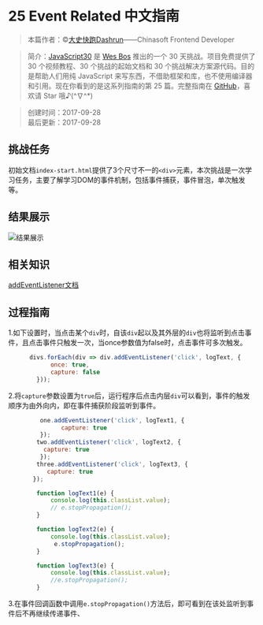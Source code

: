 # 25 Event Related 中文指南

> 本篇作者：©[大史快跑Dashrun](https://github.com/dashrun)——Chinasoft Frontend Developer

> 简介：[JavaScript30](https://javascript30.com) 是 [Wes Bos](https://github.com/wesbos) 推出的一个 30 天挑战。项目免费提供了 30 个视频教程、30 个挑战的起始文档和 30 个挑战解决方案源代码。目的是帮助人们用纯 JavaScript 来写东西，不借助框架和库，也不使用编译器和引用。现在你看到的是这系列指南的第 25 篇。完整指南在 [GitHub](https://github.com/soyaine/JavaScript30)，喜欢请 Star 哦♪(^∇^*)

> 创建时间：2017-09-28   
最后更新：2017-09-28

## 挑战任务
初始文档`index-start.html`提供了3个尺寸不一的`<div>`元素，本次挑战是一次学习任务，主要了解学习DOM的事件机制，包括事件捕获，事件冒泡，单次触发等。

## 结果展示
![结果展示](https://github.com/dashrun/vanilla-javascript-30/blob/master/23%20-%20Speech%20Synthesis/effects.png)

## 相关知识
[addEventListener文档](https://developer.mozilla.org/zh-CN/docs/Web/API/EventTarget/addEventListener)

## 过程指南   
1.如下设置时，当点击某个`div`时，自该`div`起以及其外层的`div`也将监听到点击事件，且点击事件只触发一次，当once参数值为false时，点击事件可多次触发。   
```js
      divs.forEach(div => div.addEventListener('click', logText, {
            once: true,
            capture: false
        }));
```   
2.将`capture`参数设置为`true`后，运行程序后点击内层`div`可以看到，事件的触发顺序为由外向内，即在事件捕获阶段监听到事件。   
```js
         one.addEventListener('click', logText1, {
               capture: true
         });
        two.addEventListener('click', logText2, {
          capture: true
         });
        three.addEventListener('click', logText3, {
           capture: true
       });

        function logText1(e) {
            console.log(this.classList.value);
            // e.stopPropagation();
        }

        function logText2(e) {
            console.log(this.classList.value);
             e.stopPropagation();
        }

        function logText3(e) {
            console.log(this.classList.value);
            //e.stopPropagation();
        }
```   
3.在事件回调函数中调用`e.stopPropagation()`方法后，即可看到在该处监听到事件后不再继续传递事件、





